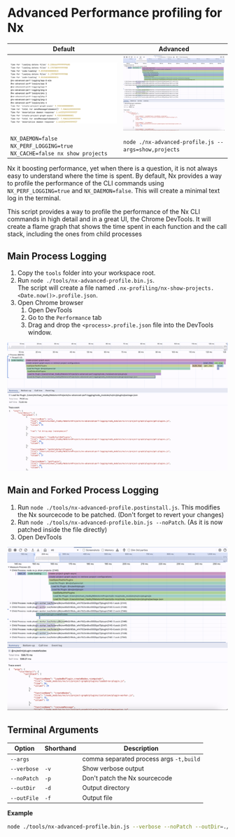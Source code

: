 # Advanced Performance profiling for Nx

| Default                                                                | Advanced                                                                   |
| ---------------------------------------------------------------------- | -------------------------------------------------------------------------- |
| ![flame-charts.png](./tools/imgs/nx-default-profile.png)               | ![flame-charts.png](./tools/imgs/main-and-forked-process-flame-charts.png) |
| `NX_DAEMON=false NX_PERF_LOGGING=true NX_CACHE=false nx show projects` | `node ./nx-advanced-profile.js --args=show,projects`                       |

Nx it boosting performance, yet when there is a question, it is not always easy to understand where the time is spent.
By default, Nx provides a way to profile the performance of the CLI commands using `NX_PERF_LOGGING=true` and `NX_DAEMON=false`.
This will create a minimal text log in the terminal.

This script provides a way to profile the performance of the Nx CLI commands in high detail and in a great UI, the Chrome DevTools.
It will create a flame graph that shows the time spent in each function and the call stack, including the ones from child processes

## Main Process Logging

1. Copy the `tools` folder into your workspace root.
2. Run `node ./tools/nx-advanced-profile.bin.js`.  
   The script will create a file named `.nx-profiling/nx-show-projects.<Date.now()>.profile.json`.
3. Open Chrome browser
   1. Open DevTools
   2. Go to the `Performance` tab
   3. Drag and drop the `<process>.profile.json` file into the DevTools window.

![flame-charts.png](./tools/imgs/main-process-flame-charts.png)

## Main and Forked Process Logging

1. Run `node ./tools/nx-advanced-profile.postinstall.js`. This modifies the Nx sourcecode to be patched. (Don't forget
   to revert your changes)
2. Run `node ./tools/nx-advanced-profile.bin.js --noPatch`. (As it is now patched inside the file directly)
3. Open DevTools

![flame-charts.png](./tools/imgs/main-and-forked-process-flame-charts.png)

## Terminal Arguments

| Option      | Shorthand | Description                             |
| ----------- | --------- | --------------------------------------- |
| `--args`    |           | comma separated process args `-t,build` |
| `--verbose` | `-v`      | Show verbose output                     |
| `--noPatch` | `-p`      | Don't patch the Nx sourcecode           |
| `--outDir`  | `-d`      | Output directory                        |
| `--outFile` | `-f`      | Output file                             |

**Example**

```sh
node ./tools/nx-advanced-profile.bin.js --verbose --noPatch --outDir=./tools/demo --outFile=nx-show-projects
```
